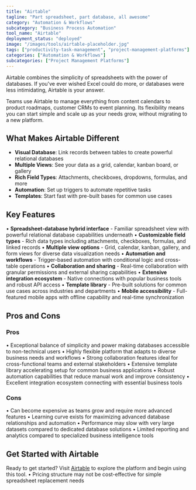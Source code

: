 ```yaml
---
title: "Airtable"
tagline: "Part spreadsheet, part database, all awesome"
category: "Automation & Workflows"
subcategory: "Business Process Automation"
tool_name: "Airtable"
deployment_status: "deployed"
image: "/images/tools/airtable-placeholder.jpg"
tags: ["productivity-task-management", "project-management-platforms"]
categories: ["Automation & Workflows"]
subcategories: ["Project Management Platforms"]
---
```

Airtable combines the simplicity of spreadsheets with the power of databases. If you've ever wished Excel could do more, or databases were less intimidating, Airtable is your answer.

Teams use Airtable to manage everything from content calendars to product roadmaps, customer CRMs to event planning. Its flexibility means you can start simple and scale up as your needs grow, without migrating to a new platform.

## What Makes Airtable Different
- **Visual Database**: Link records between tables to create powerful relational databases
- **Multiple Views**: See your data as a grid, calendar, kanban board, or gallery
- **Rich Field Types**: Attachments, checkboxes, dropdowns, formulas, and more
- **Automation**: Set up triggers to automate repetitive tasks
- **Templates**: Start fast with pre-built bases for common use cases

## Key Features

• **Spreadsheet-database hybrid interface** - Familiar spreadsheet view with powerful relational database capabilities underneath
• **Customizable field types** - Rich data types including attachments, checkboxes, formulas, and linked records
• **Multiple view options** - Grid, calendar, kanban, gallery, and form views for diverse data visualization needs
• **Automation and workflows** - Trigger-based automation with conditional logic and cross-table operations
• **Collaboration and sharing** - Real-time collaboration with granular permissions and external sharing capabilities
• **Extensive integration ecosystem** - Native connections with popular business tools and robust API access
• **Template library** - Pre-built solutions for common use cases across industries and departments
• **Mobile accessibility** - Full-featured mobile apps with offline capability and real-time synchronization

## Pros and Cons

### Pros
• Exceptional balance of simplicity and power making databases accessible to non-technical users
• Highly flexible platform that adapts to diverse business needs and workflows
• Strong collaboration features ideal for cross-functional teams and external stakeholders
• Extensive template library accelerating setup for common business applications
• Robust automation capabilities that reduce manual work and improve consistency
• Excellent integration ecosystem connecting with essential business tools

### Cons
• Can become expensive as teams grow and require more advanced features
• Learning curve exists for maximizing advanced database relationships and automation
• Performance may slow with very large datasets compared to dedicated database solutions
• Limited reporting and analytics compared to specialized business intelligence tools

## Get Started with Airtable

Ready to get started? Visit [Airtable](https://airtable.com) to explore the platform and begin using this tool.
• Pricing structure may not be cost-effective for simple spreadsheet replacement needs